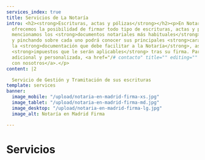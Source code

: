 ```yaml
---
services_index: true
title: Servicios de La Notaría
intro: <h2><strong>Escrituras, actas y pólizas</strong></h2><p>En Notaría Vilas le
  ofrecemos la posibilidad de firmar todo tipo de escrituras, actas y pólizas. A continuación
  mencionamos los <strong>documentos notariales más habituales</strong> que elaboramos,
  y pinchando sobre cada uno podrá conocer sus principales <strong>características,</strong>
  la <strong>documentación que debe facilitar a la Notaría</strong>, así como los
  <strong>impuestos que le serán aplicables</strong> tras su firma. Para obtener información
  adicional y personalizada, <a href="/# contacto" title="" editing="" creating="">contacte
  con nosotros</a>.</p>
content: |2

  Servicio de Gestión y Tramitación de sus escrituras
template: services
banner:
  image_mobile: "/upload/notaria-en-madrid-firma-xs.jpg"
  image_tablet: "/upload/notaria-en-madrid-firma-md.jpg"
  image_desktop: "/upload/notaria-en-madrid-firma-lg.jpg"
  image_alt: Notaría en Madrid Firma

---
```

<Banner 
    :text="$page.frontmatter.banner.banner_text"
    :image="$page.frontmatter.banner.image_desktop"
    :image_mobile="$page.frontmatter.banner.image_mobile"
    :image_tablet="$page.frontmatter.banner.image_tablet"
    :image_alt="$page.frontmatter.banner.image_alt" />

# Servicios

<TextBlock :intro="$page.frontmatter.intro" />
<!--
<Title 
    :title="$page.frontmatter.services_title" 
    :pretitle="$page.frontmatter.services_pre_title" />
-->

<ServicesList />

<TextBlock :intro="$page.frontmatter.content" />